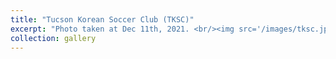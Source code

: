 ```yaml
---
title: "Tucson Korean Soccer Club (TKSC)"
excerpt: "Photo taken at Dec 11th, 2021. <br/><img src='/images/tksc.jpg'>"
collection: gallery
---
```


